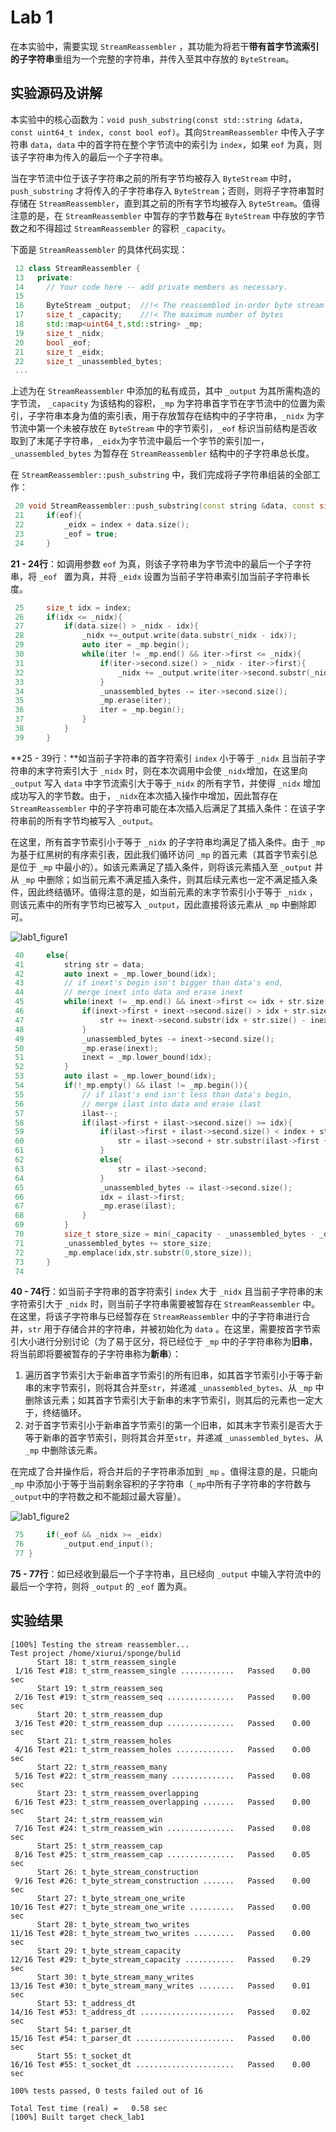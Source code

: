 # Lab 1

在本实验中，需要实现 `StreamReassembler` ，其功能为将若干**带有首字节流索引的子字符串**重组为一个完整的字符串，并传入至其中存放的  `ByteStream`。

## 实验源码及讲解

本实验中的核心函数为：`void push_substring(const std::string &data, const uint64_t index, const bool eof)`。其向`StreamReassembler` 中传入子字符串 `data`，`data` 中的首字符在整个字节流中的索引为 `index`，如果 `eof` 为真，则该子字符串为传入的最后一个子字符串。

当在字节流中位于该子字符串之前的所有字节均被存入 `ByteStream` 中时，`push_substring` 才将传入的子字符串存入 `ByteStream`；否则，则将子字符串暂时存储在 `StreamReassembler`，直到其之前的所有字节均被存入 `ByteStream`。值得注意的是，在 `StreamReassembler` 中暂存的字节数**与**在 `ByteStream` 中存放的字节数之和不得超过 `StreamReassembler` 的容积 `_capacity`。

下面是 `StreamReassembler` 的具体代码实现：

```c++
 12 class StreamReassembler {
 13   private:
 14     // Your code here -- add private members as necessary.
 15 
 16     ByteStream _output;  //!< The reassembled in-order byte stream
 17     size_t _capacity;    //!< The maximum number of bytes
 18     std::map<uint64_t,std::string> _mp;
 19     size_t _nidx;
 20     bool _eof;
 21     size_t _eidx;
 22     size_t _unassembled_bytes;
 ...
```

上述为在 `StreamReassembler` 中添加的私有成员，其中 `_output` 为其所需构造的字节流， `_capacity` 为该结构的容积，`_mp` 为字符串首字节在字节流中的位置为索引，子字符串本身为值的索引表，用于存放暂存在结构中的子字符串，`_nidx` 为字节流中第一个未被存放在 `ByteStream`  中的字节索引，`_eof` 标识当前结构是否收取到了末尾子字符串，`_eidx`为字节流中最后一个字节的索引加一，`_unassembled_bytes` 为暂存在 `StreamReassembler` 结构中的子字符串总长度。

在 `StreamReassembler::push_substring` 中，我们完成将子字符串组装的全部工作：

```c++
 20 void StreamReassembler::push_substring(const string &data, const size_t index, const bool eof) {
 21     if(eof){
 22         _eidx = index + data.size();
 23         _eof = true;
 24     }
```

**21 - 24行**：如调用参数 `eof` 为真，则该子字符串为字节流中的最后一个子字符串，将 `_eof ` 置为真，并将 `_eidx` 设置为当前子字符串索引加当前子字符串长度。

```c++
 25     size_t idx = index;
 26     if(idx <= _nidx){
 27         if(data.size() > _nidx - idx){
 28             _nidx +=_output.write(data.substr(_nidx - idx));
 29             auto iter = _mp.begin();
 30             while(iter != _mp.end() && iter->first <= _nidx){
 31                 if(iter->second.size() > _nidx - iter->first){
 32                     _nidx += _output.write(iter->second.substr(_nidx - iter->first));
 33                 }
 34                 _unassembled_bytes -= iter->second.size();
 35                 _mp.erase(iter);
 36                 iter = _mp.begin();
 37             }
 38         }
 39     }
```

**25 - 39行：**如当前子字符串的首字符索引 `index` 小于等于 `_nidx` 且当前子字符串的末字符索引大于 `_nidx` 时，则在本次调用中会使 `_nidx`增加，在这里向 `_output` 写入 `data` 中字节流索引大于等于`_nidx` 的所有字节，并使得 `_nidx` 增加成功写入的字节数。由于，`_nidx`在本次插入操作中增加，因此暂存在 `StreamReassembler` 中的子字符串可能在本次插入后满足了其插入条件：在该子字符串前的所有字节均被写入 `_output`。

在这里，所有首字节索引小于等于 `_nidx` 的子字符串均满足了插入条件。由于 `_mp` 为基于红黑树的有序索引表，因此我们循环访问 `_mp` 的首元素（其首字节索引总是位于 `_mp` 中最小的）。如该元素满足了插入条件，则将该元素插入至 `_output` 并从 `_mp` 中删除；如当前元素不满足插入条件，则其后续元素也一定不满足插入条件，因此终结循环。值得注意的是，如当前元素的末字节索引小于等于 `_nidx` ，则该元素中的所有字节均已被写入 `_output`，因此直接将该元素从 `_mp` 中删除即可。

![lab1_figure1](https://github.com/jlu-xiurui/CS144-2021-FALL/blob/main/figure/lab1_figure1.png)

```c++
 40     else{
 41         string str = data;
 42         auto inext = _mp.lower_bound(idx);
 43         // if inext's begin isn't bigger than data's end, 
 44         // merge inext into data and erase inext 
 45         while(inext != _mp.end() && inext->first <= idx + str.size()){
 46             if(inext->first + inext->second.size() > idx + str.size()){
 47                 str += inext->second.substr(idx + str.size() - inext->first);
 48             }
 49             _unassembled_bytes -= inext->second.size();
 50             _mp.erase(inext);
 51             inext = _mp.lower_bound(idx);
 52         }
 53         auto ilast = _mp.lower_bound(idx);
 54         if(!_mp.empty() && ilast != _mp.begin()){
 55             // if ilast's end isn't less than data's begin,
 56             // merge ilast into data and erase ilast
 57             ilast--;
 58             if(ilast->first + ilast->second.size() >= idx){
 59                 if(ilast->first + ilast->second.size() < index + str.size()){
 60                     str = ilast->second + str.substr(ilast->first + ilast->second.size() - idx);
 61                 }
 62                 else{
 63                     str = ilast->second;
 64                 }
 65                 _unassembled_bytes -= ilast->second.size();
 66                 idx = ilast->first;
 67                 _mp.erase(ilast);
 68             }
 69         }
 70         size_t store_size = min(_capacity - _unassembled_bytes - _output.buffer_size(),str.size());
 71         _unassembled_bytes += store_size;
 72         _mp.emplace(idx,str.substr(0,store_size));
 73     }
 74
```

**40 - 74行**：如当前子字符串的首字符索引 `index` 大于 `_nidx` 且当前子字符串的末字符索引大于 `_nidx` 时，则当前子字符串需要被暂存在 `StreamReassembler` 中。在这里，将该子字符串与已经暂存在 `StreamReassembler` 中的子字符串进行合并，`str` 用于存储合并的字符串，并被初始化为 `data` 。在这里，需要按首字节索引大小进行分别讨论（为了易于区分，将已经位于 `_mp` 中的子字符串称为**旧串**，将当前即将要被暂存的子字符串称为**新串**）：

1. 遍历首字节索引大于新串首字节索引的所有旧串，如其首字节索引小于等于新串的末字节索引，则将其合并至`str`，并递减 `_unassembled_bytes`、从 `_mp` 中删除该元素；如其首字节索引大于新串的末字节索引，则其后的元素也一定大于，终结循环。
2. 对于首字节索引小于新串首字节索引的第一个旧串，如其末字节索引是否大于等于新串的首字节索引，则将其合并至`str`，并递减 `_unassembled_bytes`、从 `_mp` 中删除该元素。

在完成了合并操作后，将合并后的子字符串添加到 `_mp` 。值得注意的是，只能向 `_mp` 中添加小于等于当前剩余容积的子字符串（`_mp`中所有子字符串的字符数与`_output`中的字符数之和不能超过最大容量）。

![lab1_figure2](C:\Users\xiurui\Desktop\计算机书单\CS144\lab1_figure2.png)

```c++
 75     if(_eof && _nidx >= _eidx)
 76         _output.end_input();
 77 }
```

**75 - 77行**：如已经收到最后一个子字符串，且已经向 `_output` 中输入字符流中的最后一个字符，则将 `_output` 的 `_eof` 置为真。 

## 实验结果

```
[100%] Testing the stream reassembler...
Test project /home/xiurui/sponge/bulid
      Start 18: t_strm_reassem_single
 1/16 Test #18: t_strm_reassem_single ............   Passed    0.00 sec
      Start 19: t_strm_reassem_seq
 2/16 Test #19: t_strm_reassem_seq ...............   Passed    0.00 sec
      Start 20: t_strm_reassem_dup
 3/16 Test #20: t_strm_reassem_dup ...............   Passed    0.00 sec
      Start 21: t_strm_reassem_holes
 4/16 Test #21: t_strm_reassem_holes .............   Passed    0.00 sec
      Start 22: t_strm_reassem_many
 5/16 Test #22: t_strm_reassem_many ..............   Passed    0.08 sec
      Start 23: t_strm_reassem_overlapping
 6/16 Test #23: t_strm_reassem_overlapping .......   Passed    0.00 sec
      Start 24: t_strm_reassem_win
 7/16 Test #24: t_strm_reassem_win ...............   Passed    0.08 sec
      Start 25: t_strm_reassem_cap
 8/16 Test #25: t_strm_reassem_cap ...............   Passed    0.05 sec
      Start 26: t_byte_stream_construction
 9/16 Test #26: t_byte_stream_construction .......   Passed    0.00 sec
      Start 27: t_byte_stream_one_write
10/16 Test #27: t_byte_stream_one_write ..........   Passed    0.00 sec
      Start 28: t_byte_stream_two_writes
11/16 Test #28: t_byte_stream_two_writes .........   Passed    0.00 sec
      Start 29: t_byte_stream_capacity
12/16 Test #29: t_byte_stream_capacity ...........   Passed    0.29 sec
      Start 30: t_byte_stream_many_writes
13/16 Test #30: t_byte_stream_many_writes ........   Passed    0.01 sec
      Start 53: t_address_dt
14/16 Test #53: t_address_dt .....................   Passed    0.02 sec
      Start 54: t_parser_dt
15/16 Test #54: t_parser_dt ......................   Passed    0.00 sec
      Start 55: t_socket_dt
16/16 Test #55: t_socket_dt ......................   Passed    0.00 sec

100% tests passed, 0 tests failed out of 16

Total Test time (real) =   0.58 sec
[100%] Built target check_lab1
```

